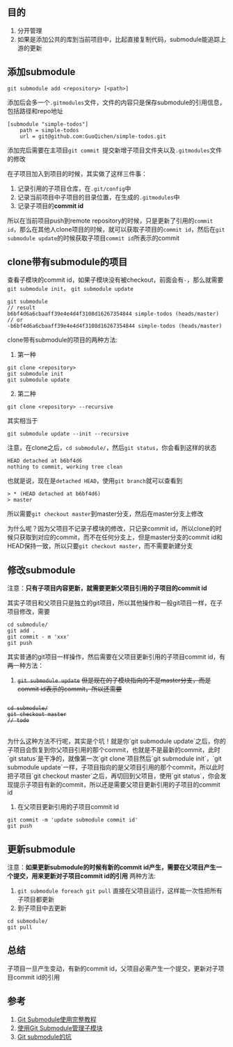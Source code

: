 ## 目的
1. 分开管理
2. 如果是添加公共的库到当前项目中，比起直接复制代码，submodule能追踪上游的更新

## 添加submodule
```
git submodule add <repository> [<path>]
```
添加后会多一个`.gitmodules`文件，文件的内容只是保存submodule的引用信息，包括路径和repo地址

```
[submodule "simple-todos"]
	path = simple-todos
	url = git@github.com:GuoQichen/simple-todos.git
```
添加完后需要在主项目`git commit `提交新增子项目文件夹以及`.gitmodules`文件的修改

在子项目加入到项目的时候，其实做了这样三件事：
1. 记录引用的子项目仓库，在`.git/config`中
2. 记录当前项目中子项目的目录位置，在生成的`.gitmodules`中
3. 记录子项目的**commit id**

所以在当前项目push到remote repository的时候，只是更新了引用的`commit id`，那么在其他人clone项目的时候，就可以获取子项目的`commit id`，然后在`git submodule update`的时候获取子项目`commit id`所表示的commit

## clone带有submodule的项目

查看子模块的commit id，如果子模块没有被checkout，前面会有`-`，那么就需要`git submodule init`， `git submodule update`

```
git submodule
// result
b6bf4d6a6cbaaff39e4e4d4f3108d16267354844 simple-todos (heads/master)
// or
-b6bf4d6a6cbaaff39e4e4d4f3108d16267354844 simple-todos (heads/master)
```

clone带有submodule的项目的两种方法:
1. 第一种
```
git clone <repository>
git submodule init
git submodule update
```
2. 第二种
```
git clone <repository> --recursive
```
其实相当于
```
git submodule update --init --recursive
```

注意，在clone之后，`cd submodule/`，然后`git status`，你会看到这样的状态
```
HEAD detached at b6bf4d6
nothing to commit, working tree clean
```
也就是说，现在是`detached HEAD`，使用`git branch`就可以查看到
```
> * (HEAD detached at b6bf4d6)
> master
```
所以需要`git checkout master`到master分支，然后在master分支上修改

为什么呢？因为父项目不记录子模块的修改，只记录commit id，所以clone的时候只获取到对应的commit，而不在任何分支上，但是master分支的commit id和HEAD保持一致，所以只要`git checkout master`，而不需要新建分支

## 修改submodule
注意：**只有子项目内容更新，就需要更新父项目引用的子项目的commit id**

其实子项目和父项目只是独立的git项目，所以其他操作和一般git项目一样，在子项目修改，需要
```
cd submodule/
git add .
git commit - m 'xxx'
git push
```
其实普通的git项目一样操作，然后需要在父项目更新引用的子项目commit id，有~~两~~一种方法：
1. ~~`git submodule update`~~
~~但是现在的子模块指向的不是master分支，而是commit id表示的commit，所以还需要~~
<del>
<pre>
<code>
cd submodule/
git checkout master
// todo
</code>
</pre>
</del>
为什么这种方法不行呢，其实是个坑！就是你`git submodule update`之后，你的子项目会恢复到你父项目引用的那个commit，也就是不是最新的commit，此时`git status`是干净的，就像第一次`git clone`项目然后`git submodule init`，`git submodule update`一样，子项目指向的是父项目引用的那个commit，所以此时把子项目`git checkout master`之后，再切回到父项目，使用`git status`，你会发现提示子项目有新的commit，所以还是需要父项目更新引用的子项目的commit id

1. 在父项目更新引用的子项目commit id
```
git commit -m 'update submodule commit id'
git push
```

## 更新submodule
注意：**如果更新submodule的时候有新的commit id产生，需要在父项目产生一个提交，用来更新对子项目commit id的引用**
两种方法:
1. `git submodule foreach git pull`
直接在父项目运行，这样能一次性把所有子项目都更新
2. 到子项目中去更新
```
cd submodule/
git pull
```

## 总结
子项目一旦产生变动，有新的commit id，父项目必需产生一个提交，更新对子项目commit id的引用

## 参考
1. [Git Submodule使用完整教程](http://www.kafeitu.me/git/2012/03/27/git-submodule.html)
2. [使用Git Submodule管理子模块](https://segmentfault.com/a/1190000003076028)
3. [Git submodule的坑](http://blog.devtang.com/2013/05/08/git-submodule-issues/)
